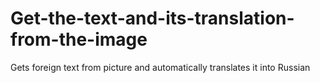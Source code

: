 # Get-the-text-and-its-translation-from-the-image
Gets foreign text from picture and automatically translates it into Russian
